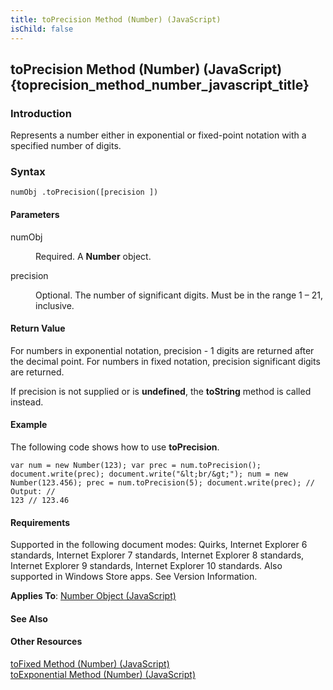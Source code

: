 ```yaml
---
title: toPrecision Method (Number) (JavaScript)
isChild: false
---
```


## toPrecision Method (Number) (JavaScript) {toprecision_method_number_javascript_title}

### Introduction 

 Represents a number either in exponential or fixed-point notation with a specified number of digits.

### Syntax 

```
numObj .toPrecision([precision ])
```

#### Parameters 

<div id="sectionSection0" class="section" name="collapseableSection" style="" expanded="true">
  <dl class="authored">
    <dt>
      <span class="parameter" sdata="paramReference" xmlns:util="util">numObj</span>
    </dt>
    <dd>
      <p xmlns:util="util">
        Required. A <b>Number</b> object.
      </p>
    </dd>
    <dt>
      <span class="parameter" sdata="paramReference" xmlns:util="util">precision</span>
    </dt>
    <dd>
      <p xmlns:util="util">
        Optional. The number of significant digits. Must be in the range 1 &#8211; 21, inclusive.
      </p>
    </dd>
  </dl>
</div>

#### Return Value 

<div id="returnValueSection" class="section" name="collapseableSection" style="">
  <p xmlns:util="util">
    For numbers in exponential notation, <span class="parameter" sdata="paramReference">precision</span> - 1 digits are returned after the decimal point. For numbers in fixed notation, <span class=
    "parameter" sdata="paramReference">precision</span> significant digits are returned.
  </p>
  <p xmlns:util="util">
    If <span class="parameter" sdata="paramReference">precision</span> is not supplied or is <b>undefined</b>, the <b>toString</b> method is called instead.
  </p>
</div>

#### Example 

<p xmlns:util="util">
  The following code shows how to use <b>toPrecision</b>.
</p>

```
var num = new Number(123); var prec = num.toPrecision(); document.write(prec); document.write("&lt;br/&gt;"); num = new Number(123.456); prec = num.toPrecision(5); document.write(prec); // Output: //
123 // 123.46
```

#### Requirements 

<div id="requirementsTitleSection" class="section" name="collapseableSection" style="">
  <p xmlns:util="util"></p>
  <p>
    Supported in the following document modes: Quirks, Internet Explorer 6 standards, Internet Explorer 7 standards, Internet Explorer 8 standards, Internet Explorer 9 standards, Internet Explorer 10
    standards. Also supported in Windows Store apps. See Version Information.
  </p>
  <p xmlns:util="util">
    <b>Applies To</b>: <span sdata="link"><a href="76e87c37-cf6c-46cc-bafa-04be1fe3d78d.htm">Number Object (JavaScript)</a></span>
  </p>
</div>

#### See Also 

<div id="seeAlsoSection" class="section" name="collapseableSection" style="">
  <h4 class="subHeading">
    Other Resources
  </h4>
  <div class="seeAlsoStyle">
    <span sdata="link" xmlns:util="util"><a href="b5f03400-865e-4ab2-818c-f734c0f6d6f0.htm">toFixed Method (Number) (JavaScript)</a></span>
  </div>
  <div class="seeAlsoStyle">
    <span sdata="link" xmlns:util="util"><a href="7c4a6d84-3c1f-4cc4-a67d-7753e5d4ed66.htm">toExponential Method (Number) (JavaScript)</a></span>
  </div>
</div>

